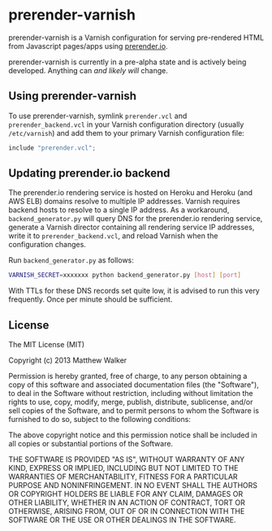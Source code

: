 # prerender-varnish

prerender-varnish is a Varnish configuration for serving pre-rendered HTML from Javascript pages/apps using [prerender.io](http://prerender.io/).

prerender-varnish is currently in a pre-alpha state and is actively being developed. Anything can *and likely will* change.

## Using prerender-varnish

To use prerender-varnish, symlink `prerender.vcl` and `prerender_backend.vcl` in your Varnish configuration directory (usually `/etc/varnish`) and add them to your primary Varnish configuration file:

```c
include "prerender.vcl";
```

## Updating prerender.io backend

The prerender.io rendering service is hosted on Heroku and Heroku (and AWS ELB) domains resolve to multiple IP addresses. Varnish requires backend hosts to resolve to a single IP address. As a workaround, `backend_generator.py` will query DNS for the prerender.io rendering service, generate a Varnish director containing all rendering service IP addresses, write it to `prerender_backend.vcl`, and reload Varnish when the configuration changes.

Run `backend_generator.py` as follows:

```bash
VARNISH_SECRET=xxxxxxx python backend_generator.py [host] [port]
```

With TTLs for these DNS records set quite low, it is advised to run this very frequently. Once per minute should be sufficient.

## License

The MIT License (MIT)

Copyright (c) 2013 Matthew Walker

Permission is hereby granted, free of charge, to any person obtaining a copy
of this software and associated documentation files (the "Software"), to deal
in the Software without restriction, including without limitation the rights
to use, copy, modify, merge, publish, distribute, sublicense, and/or sell
copies of the Software, and to permit persons to whom the Software is
furnished to do so, subject to the following conditions:

The above copyright notice and this permission notice shall be included in all
copies or substantial portions of the Software.

THE SOFTWARE IS PROVIDED "AS IS", WITHOUT WARRANTY OF ANY KIND, EXPRESS OR
IMPLIED, INCLUDING BUT NOT LIMITED TO THE WARRANTIES OF MERCHANTABILITY,
FITNESS FOR A PARTICULAR PURPOSE AND NONINFRINGEMENT. IN NO EVENT SHALL THE
AUTHORS OR COPYRIGHT HOLDERS BE LIABLE FOR ANY CLAIM, DAMAGES OR OTHER
LIABILITY, WHETHER IN AN ACTION OF CONTRACT, TORT OR OTHERWISE, ARISING FROM,
OUT OF OR IN CONNECTION WITH THE SOFTWARE OR THE USE OR OTHER DEALINGS IN THE
SOFTWARE.
